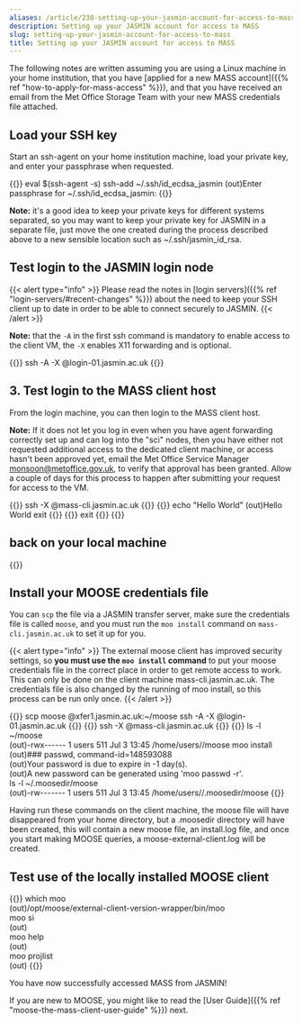 ```yaml
---
aliases: /article/230-setting-up-your-jasmin-account-for-access-to-mass
description: Setting up your JASMIN account for access to MASS
slug: setting-up-your-jasmin-account-for-access-to-mass
title: Setting up your JASMIN account for access to MASS
---
```


The following notes are written assuming you are using a Linux machine in your
home institution, that you have [applied for a new MASS account]({{% ref "how-to-apply-for-mass-access" %}}), and that you have received an email from the
Met Office Storage Team with your new MASS credentials file attached.

## Load your SSH key

Start an ssh-agent on your home institution machine, load your private key, and enter your passphrase when requested.

{{<command user="localuser" host="localhost">}}
eval $(ssh-agent -s)
ssh-add ~/.ssh/id_ecdsa_jasmin
(out)Enter passphrase for ~/.ssh/id_ecdsa_jasmin:
{{</command>}}

**Note:** it's a good idea to keep your private keys for different systems
separated, so you may want to keep your private key for JASMIN in a separate
file, just move the one created during the process described above to a new
sensible location such as ~/.ssh/jasmin_id_rsa.

## Test login to the JASMIN login node

{{< alert type="info" >}}
Please read the notes in [login servers]({{% ref "login-servers/#recent-changes" %}}) about the need to
keep your SSH client up to date in order to be able to connect securely to JASMIN.
{{< /alert >}}

**Note:** that the `-A` in the first ssh command is mandatory to enable access
to the client VM, the `-X` enables X11 forwarding and is optional.

{{<command user="localuser" host="localhost">}}
ssh -A -X <userid>@login-01.jasmin.ac.uk
{{</command>}}

## 3\. Test login to the MASS client host

From the login machine, you can then login to the MASS client host.

**Note:** If it does not let you log in even when you have agent
forwarding correctly set up and can log into the "sci" nodes, then you have
either not requested additional access to the dedicated client machine, or
access hasn't been approved yet, email the Met Office Service Manager
[monsoon@metoffice.gov.uk](mailto:monsoon@metoffice.gov.uk), to verify that
approval has been granted. Allow a couple of days for this process to happen
after submitting your request for access to the VM.

{{<command user="user" host="login-01">}}
ssh -X <userid>@mass-cli.jasmin.ac.uk
{{</command>}}
{{<command user="user" host="mass-cli">}}
echo "Hello World"
(out)Hello World
exit
{{</command>}}
{{<command user="user" host="login-01">}}
exit
{{</command>}}
{{<command user="localuser" host="localhost">}}
## back on your local machine
{{</command>}}

## Install your MOOSE credentials file

You can `scp` the file via a JASMIN transfer server, make sure the credentials
file is called `moose`, and you must run the `moo install` command on `mass-
cli.jasmin.ac.uk` to set it up for you.

{{< alert type="info" >}}
The external moose client has improved security settings, so **you
must use the `moo install` command** to put your moose credentials file in the
correct place in order to get remote access to work. This can only be done on
the client machine mass-cli.jasmin.ac.uk. The credentials file is also changed
by the running of moo install, so this process can be run only once.
{{< /alert >}}

{{<command user="user" host="localhost">}}
scp moose <userid>@xfer1.jasmin.ac.uk:~/moose
ssh -A -X <userid>@login-01.jasmin.ac.uk
{{</command>}}
{{<command user="user" host="login-01">}}
ssh -X <userid>@mass-cli.jasmin.ac.uk
{{</command>}}
{{<command user="user" host="mass-cli">}}
ls -l ~/moose  
(out)-rwx------ 1 <userid> users 511 Jul  3 13:45 /home/users/<userid>/moose
moo install  
(out)### passwd, command-id=148593088         
(out)Your password is due to expire in -1 day(s).    
(out)A new password can be generated using 'moo passwd -r'.          
ls -l ~/.moosedir/moose  
(out)-rw------- 1 <userid> users 511 Jul  3 13:45 /home/users/<userid>/.moosedir/moose
{{</command>}}

Having run these commands on the client machine, the moose file will have
disappeared from your home directory, but a .moosedir directory will have been
created, this will contain a new moose file, an install.log file, and once you
start making MOOSE queries, a moose-external-client.log will be created.

## Test use of the locally installed MOOSE client

{{<command user="user" host="mass-cli">}}
which moo  
(out)/opt/moose/external-client-version-wrapper/bin/moo   
moo si  
(out)<system information appears here>  
moo help  
(out)<help details appear here>      
moo projlist  
(out)<list of projects appears here>
{{</command>}}

You have now successfully accessed MASS from JASMIN!

If you are new to MOOSE, you might like to read the 
[User Guide]({{% ref "moose-the-mass-client-user-guide" %}}) next.
